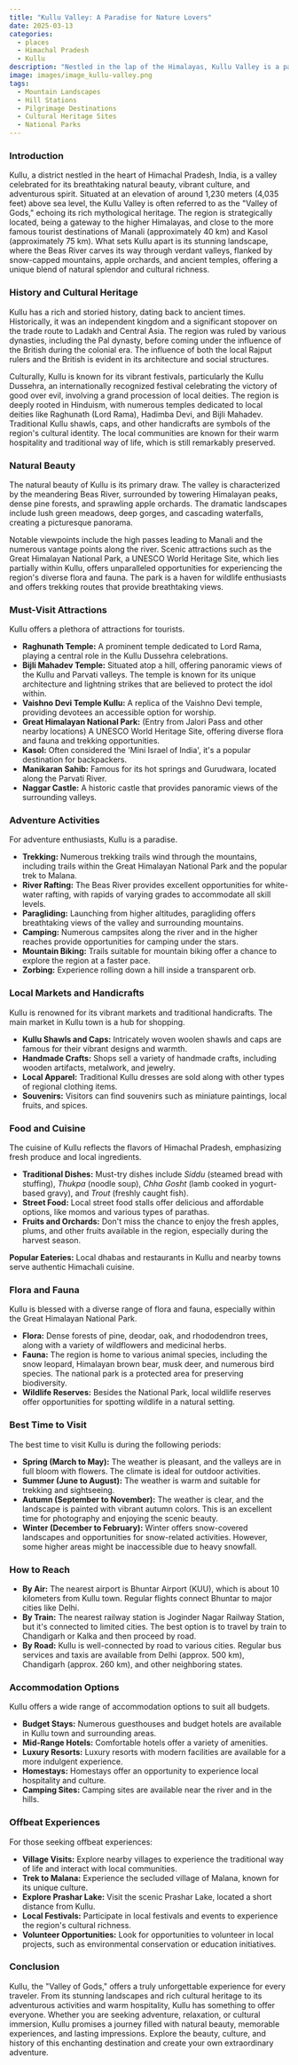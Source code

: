 ```yaml
---
title: "Kullu Valley: A Paradise for Nature Lovers"
date: 2025-03-13
categories:
  - places
  - Himachal Pradesh
  - Kullu
description: "Nestled in the lap of the Himalayas, Kullu Valley is a paradise for nature lovers. Known as the 'Valley of Gods', it offers breathtaking views of snow-capped peaks, lush green forests, and vibrant apple orchards. The valley is also famous for adventure activities like trekking, skiing, and river rafting."
image: images/image_kullu-valley.png
tags: 
  - Mountain Landscapes
  - Hill Stations
  - Pilgrimage Destinations
  - Cultural Heritage Sites
  - National Parks
---
```



### **Introduction**

Kullu, a district nestled in the heart of Himachal Pradesh, India, is a valley celebrated for its breathtaking natural beauty, vibrant culture, and adventurous spirit. Situated at an elevation of around 1,230 meters (4,035 feet) above sea level, the Kullu Valley is often referred to as the "Valley of Gods," echoing its rich mythological heritage. The region is strategically located, being a gateway to the higher Himalayas, and close to the more famous tourist destinations of Manali (approximately 40 km) and Kasol (approximately 75 km). What sets Kullu apart is its stunning landscape, where the Beas River carves its way through verdant valleys, flanked by snow-capped mountains, apple orchards, and ancient temples, offering a unique blend of natural splendor and cultural richness.

### **History and Cultural Heritage**

Kullu has a rich and storied history, dating back to ancient times. Historically, it was an independent kingdom and a significant stopover on the trade route to Ladakh and Central Asia. The region was ruled by various dynasties, including the Pal dynasty, before coming under the influence of the British during the colonial era. The influence of both the local Rajput rulers and the British is evident in its architecture and social structures.



Culturally, Kullu is known for its vibrant festivals, particularly the Kullu Dussehra, an internationally recognized festival celebrating the victory of good over evil, involving a grand procession of local deities. The region is deeply rooted in Hinduism, with numerous temples dedicated to local deities like Raghunath (Lord Rama), Hadimba Devi, and Bijli Mahadev. Traditional Kullu shawls, caps, and other handicrafts are symbols of the region's cultural identity. The local communities are known for their warm hospitality and traditional way of life, which is still remarkably preserved.

### **Natural Beauty**

The natural beauty of Kullu is its primary draw. The valley is characterized by the meandering Beas River, surrounded by towering Himalayan peaks, dense pine forests, and sprawling apple orchards. The dramatic landscapes include lush green meadows, deep gorges, and cascading waterfalls, creating a picturesque panorama.



Notable viewpoints include the high passes leading to Manali and the numerous vantage points along the river. Scenic attractions such as the Great Himalayan National Park, a UNESCO World Heritage Site, which lies partially within Kullu, offers unparalleled opportunities for experiencing the region's diverse flora and fauna. The park is a haven for wildlife enthusiasts and offers trekking routes that provide breathtaking views.

### **Must-Visit Attractions**

Kullu offers a plethora of attractions for tourists.

*   **Raghunath Temple:** A prominent temple dedicated to Lord Rama, playing a central role in the Kullu Dussehra celebrations.
*   **Bijli Mahadev Temple:** Situated atop a hill, offering panoramic views of the Kullu and Parvati valleys. The temple is known for its unique architecture and lightning strikes that are believed to protect the idol within.
*   **Vaishno Devi Temple Kullu:** A replica of the Vaishno Devi temple, providing devotees an accessible option for worship.
*   **Great Himalayan National Park:** (Entry from Jalori Pass and other nearby locations) A UNESCO World Heritage Site, offering diverse flora and fauna and trekking opportunities.
*   **Kasol:** Often considered the 'Mini Israel of India', it's a popular destination for backpackers.
*   **Manikaran Sahib:** Famous for its hot springs and Gurudwara, located along the Parvati River.
*   **Naggar Castle:** A historic castle that provides panoramic views of the surrounding valleys.



### **Adventure Activities**

For adventure enthusiasts, Kullu is a paradise.

*   **Trekking:** Numerous trekking trails wind through the mountains, including trails within the Great Himalayan National Park and the popular trek to Malana.
*   **River Rafting:** The Beas River provides excellent opportunities for white-water rafting, with rapids of varying grades to accommodate all skill levels.
*   **Paragliding:** Launching from higher altitudes, paragliding offers breathtaking views of the valley and surrounding mountains.
*   **Camping:** Numerous campsites along the river and in the higher reaches provide opportunities for camping under the stars.
*   **Mountain Biking:** Trails suitable for mountain biking offer a chance to explore the region at a faster pace.
*   **Zorbing:** Experience rolling down a hill inside a transparent orb.



### **Local Markets and Handicrafts**

Kullu is renowned for its vibrant markets and traditional handicrafts. The main market in Kullu town is a hub for shopping.

*   **Kullu Shawls and Caps:** Intricately woven woolen shawls and caps are famous for their vibrant designs and warmth.
*   **Handmade Crafts:** Shops sell a variety of handmade crafts, including wooden artifacts, metalwork, and jewelry.
*   **Local Apparel:** Traditional Kullu dresses are sold along with other types of regional clothing items.
*   **Souvenirs:** Visitors can find souvenirs such as miniature paintings, local fruits, and spices.



### **Food and Cuisine**

The cuisine of Kullu reflects the flavors of Himachal Pradesh, emphasizing fresh produce and local ingredients.

*   **Traditional Dishes:** Must-try dishes include *Siddu* (steamed bread with stuffing), *Thukpa* (noodle soup), *Chha Gosht* (lamb cooked in yogurt-based gravy), and *Trout* (freshly caught fish).
*   **Street Food:** Local street food stalls offer delicious and affordable options, like momos and various types of parathas.
*   **Fruits and Orchards:** Don't miss the chance to enjoy the fresh apples, plums, and other fruits available in the region, especially during the harvest season.

**Popular Eateries:** Local dhabas and restaurants in Kullu and nearby towns serve authentic Himachali cuisine.



### **Flora and Fauna**

Kullu is blessed with a diverse range of flora and fauna, especially within the Great Himalayan National Park.

*   **Flora:** Dense forests of pine, deodar, oak, and rhododendron trees, along with a variety of wildflowers and medicinal herbs.
*   **Fauna:** The region is home to various animal species, including the snow leopard, Himalayan brown bear, musk deer, and numerous bird species. The national park is a protected area for preserving biodiversity.
*   **Wildlife Reserves:** Besides the National Park, local wildlife reserves offer opportunities for spotting wildlife in a natural setting.

### **Best Time to Visit**

The best time to visit Kullu is during the following periods:

*   **Spring (March to May):** The weather is pleasant, and the valleys are in full bloom with flowers. The climate is ideal for outdoor activities.
*   **Summer (June to August):** The weather is warm and suitable for trekking and sightseeing.
*   **Autumn (September to November):** The weather is clear, and the landscape is painted with vibrant autumn colors. This is an excellent time for photography and enjoying the scenic beauty.
*   **Winter (December to February):** Winter offers snow-covered landscapes and opportunities for snow-related activities. However, some higher areas might be inaccessible due to heavy snowfall.

### **How to Reach**

*   **By Air:** The nearest airport is Bhuntar Airport (KUU), which is about 10 kilometers from Kullu town. Regular flights connect Bhuntar to major cities like Delhi.
*   **By Train:** The nearest railway station is Joginder Nagar Railway Station, but it's connected to limited cities. The best option is to travel by train to Chandigarh or Kalka and then proceed by road.
*   **By Road:** Kullu is well-connected by road to various cities. Regular bus services and taxis are available from Delhi (approx. 500 km), Chandigarh (approx. 260 km), and other neighboring states.

### **Accommodation Options**

Kullu offers a wide range of accommodation options to suit all budgets.

*   **Budget Stays:** Numerous guesthouses and budget hotels are available in Kullu town and surrounding areas.
*   **Mid-Range Hotels:** Comfortable hotels offer a variety of amenities.
*   **Luxury Resorts:** Luxury resorts with modern facilities are available for a more indulgent experience.
*   **Homestays:** Homestays offer an opportunity to experience local hospitality and culture.
*   **Camping Sites:** Camping sites are available near the river and in the hills.

### **Offbeat Experiences**

For those seeking offbeat experiences:

*   **Village Visits:** Explore nearby villages to experience the traditional way of life and interact with local communities.
*   **Trek to Malana:** Experience the secluded village of Malana, known for its unique culture.
*   **Explore Prashar Lake:** Visit the scenic Prashar Lake, located a short distance from Kullu.
*   **Local Festivals:** Participate in local festivals and events to experience the region's cultural richness.
*   **Volunteer Opportunities:** Look for opportunities to volunteer in local projects, such as environmental conservation or education initiatives.

### **Conclusion**

Kullu, the "Valley of Gods," offers a truly unforgettable experience for every traveler. From its stunning landscapes and rich cultural heritage to its adventurous activities and warm hospitality, Kullu has something to offer everyone. Whether you are seeking adventure, relaxation, or cultural immersion, Kullu promises a journey filled with natural beauty, memorable experiences, and lasting impressions. Explore the beauty, culture, and history of this enchanting destination and create your own extraordinary adventure.


